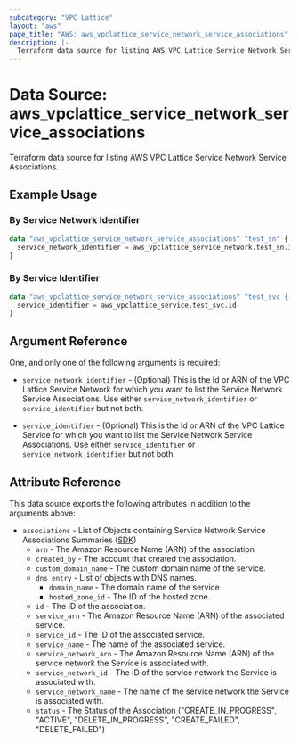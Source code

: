 ```yaml
---
subcategory: "VPC Lattice"
layout: "aws"
page_title: "AWS: aws_vpclattice_service_network_service_associations"
description: |-
  Terraform data source for listing AWS VPC Lattice Service Network Service Associations.
---
```


# Data Source: aws_vpclattice_service_network_service_associations

Terraform data source for listing AWS VPC Lattice Service Network Service Associations.

## Example Usage

### By Service Network Identifier

```terraform
data "aws_vpclattice_service_network_service_associations" "test_sn" {
  service_network_identifier = aws_vpclattice_service_network.test_sn.id
}
```

### By Service Identifier

```terraform
data "aws_vpclattice_service_network_service_associations" "test_svc {
  service_identifier = aws_vpclattice_service.test_svc.id
}
```

## Argument Reference

One, and only one of the following arguments is required:

* `service_network_identifier` - (Optional) This is the Id or ARN of the VPC Lattice Service Network for which you want to list the Service Network Service Associations. Use either `service_network_identifier` or `service_identifier` but not both.

* `service_identifier` - (Optional) This is the Id or ARN of the VPC Lattice Service for which you want to list the Service Network Service Associations. Use either `service_identifier` or `service_network_identifier` but not both.

## Attribute Reference

This data source exports the following attributes in addition to the arguments above:

* `associations` - List of Objects containing Service Network Service Associations Summaries ([SDK](https://pkg.go.dev/github.com/aws/aws-sdk-go-v2/service/vpclattice@v1.14.2/types#ServiceNetworkServiceAssociationSummary))
  * `arn` -  The Amazon Resource Name (ARN) of the association
  * `created_by` - The account that created the association.
  * `custom_domain_name` - The custom domain name of the service.
  * `dns_entry` - List of objects with DNS names.
    * `domain_name` - The domain name of the service
    * `hosted_zone_id` - The ID of the hosted zone.
  * `id` - The ID of the association.
  * `service_arn` - The Amazon Resource Name (ARN) of the associated service.
  * `service_id` - The ID of the associated service.
  * `service_name` - The name of the associated service.
  * `service_network_arn` - The Amazon Resource Name (ARN) of the service network the Service is associated with.
  * `service_network_id` - The ID of the service network the Service is associated with.
  * `service_network_name` - The name of the service network the Service is associated with.
  * `status` - The Status of the Association ("CREATE_IN_PROGRESS", "ACTIVE", "DELETE_IN_PROGRESS", "CREATE_FAILED", "DELETE_FAILED")

